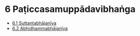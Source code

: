 # 6 Paṭiccasamuppādavibhaṅga

* [6.1 Suttantabhājanīya](6/6.1.md)
* [6.2 Abhidhammabhājanīya](6/6.2.md)
